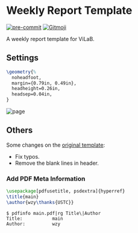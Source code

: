 # Weekly Report Template

[![pre-commit](https://img.shields.io/badge/pre--commit-enabled-brightgreen?logo=pre-commit&logoColor=white)](https://github.com/pre-commit/pre-commit)
[![Gitmoji](https://img.shields.io/badge/gitmoji-%20%F0%9F%98%9C%20%F0%9F%98%8D-FFDD67.svg?style=flat-square)](https://gitmoji.dev)

A weekly report template for ViLaB.

## Settings

``` tex
\geometry{%
  noheadfoot,
  margin={0.79in, 0.49in},
  headheight=0.26in,
  headsep=0.04in,
}
```

![page](https://user-images.githubusercontent.com/32936898/152362381-c72c06a2-b257-4cf2-94e0-a7373a662147.png)

## Others

Some changes on the [original template](https://github.com/Freed-Wu/weekly-report-template/releases/tag/v0.0.1):

- Fix typos.
- Remove the blank lines in header.

### Add PDF Meta Information

``` tex
\usepackage[pdfusetitle, psdextra]{hyperref}
\title{main}
\author{wzy\thanks{USTC}}
```

``` shell
$ pdfinfo main.pdf|rg Title\|Author
Title:           main
Author:          wzy
```
